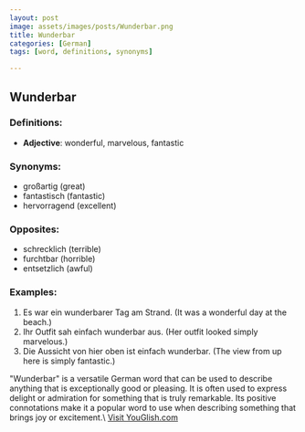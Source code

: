 ```yaml
---
layout: post
image: assets/images/posts/Wunderbar.png
title: Wunderbar
categories: [German]
tags: [word, definitions, synonyms]

---
```


## Wunderbar

### Definitions:

- **Adjective**: wonderful, marvelous, fantastic

### Synonyms:

- großartig (great)
- fantastisch (fantastic)
- hervorragend (excellent)

### Opposites:

- schrecklich (terrible)
- furchtbar (horrible)
- entsetzlich (awful)

### Examples:

1. Es war ein wunderbarer Tag am Strand. (It was a wonderful day at the beach.)
2. Ihr Outfit sah einfach wunderbar aus. (Her outfit looked simply marvelous.)
3. Die Aussicht von hier oben ist einfach wunderbar. (The view from up here is simply fantastic.) 

"Wunderbar" is a versatile German word that can be used to describe anything that is exceptionally good or pleasing. It is often used to express delight or admiration for something that is truly remarkable. Its positive connotations make it a popular word to use when describing something that brings joy or excitement.\ <a id="yg-widget-0" class="youglish-widget" data-query="Wunderbar" data-lang="german" data-components="8412" data-auto-start="0" data-bkg-color="theme_light" data-title="How%20to%20pronounce%20Wunderbar%20in%20German"  rel="nofollow" href="https://youglish.com">Visit YouGlish.com</a><script async src="https://youglish.com/public/emb/widget.js" charset="utf-8"></script>